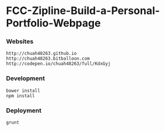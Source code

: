 # FCC-Zipline-Build-a-Personal-Portfolio-Webpage

### Websites

```
http://chuah48263.github.io
http://chuah48263.bitballoon.com
http://codepen.io/chuah48263/full/KdxGyj
```

### Development

```
bower install
npm install
```

### Deployment

```
grunt
```
